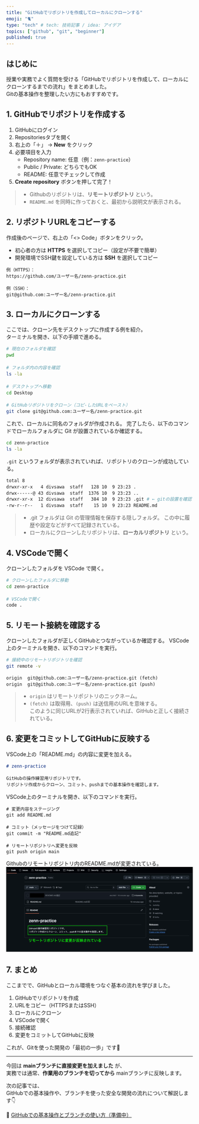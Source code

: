 ```yaml
---
title: "GitHubでリポジトリを作成してローカルにクローンする"
emoji: "🐈"
type: "tech" # tech: 技術記事 / idea: アイデア
topics: ["github", "git", "beginner"]
published: true
---
```

## はじめに
授業や実務でよく質問を受ける「GitHubでリポジトリを作成して、ローカルにクローンするまでの流れ」をまとめました。  
Gitの基本操作を整理したい方にもおすすめです。

## 1. GitHubでリポジトリを作成する
1. GitHubにログイン
2. Repositoriesタブを開く
2. 右上の「＋」 → **New** をクリック  
3. 必要項目を入力  
   - Repository name: 任意（例：`zenn-practice`）  
   - Public / Private: どちらでもOK  
   - README: 任意でチェックして作成  
4. **Create repository** ボタンを押して完了！
  
> - Githubのリポジトリは、**リモートリポジトリ** という。
> - `README.md` を同時に作っておくと、最初から説明文が表示される。

## 2. リポジトリURLをコピーする
作成後のページで、右上の「<> Code」ボタンをクリック。

- 初心者の方は **HTTPS** を選択してコピー（設定が不要で簡単）
- 開発環境でSSH鍵を設定している方は **SSH** を選択してコピー
```
例（HTTPS）：
https://github.com/ユーザー名/zenn-practice.git

例（SSH）：
git@github.com:ユーザー名/zenn-practice.git
```

## 3. ローカルにクローンする
ここでは、クローン先をデスクトップに作成する例を紹介。  
ターミナルを開き、以下の手順で進める。
```bash
# 現在のフォルダを確認
pwd

# フォルダ内の内容を確認
ls -la

# デスクトップへ移動
cd Desktop

# GitHubリポジトリをクローン（コピ-したURLをペースト）
git clone git@github.com:ユーザー名/zenn-practice.git
```
これで、ローカルに同名のフォルダが作成される。
完了したら、以下のコマンドでローカルフォルダに Git が設置されているか確認する。
```bash
cd zenn-practice
ls -la
```
`.git` というフォルダが表示されていれば、リポジトリのクローンが成功している。
```bash
total 8
drwxr-xr-x   4 divsawa  staff   128 10  9 23:23 .
drwx------@ 43 divsawa  staff  1376 10  9 23:23 ..
drwxr-xr-x  12 divsawa  staff   384 10  9 23:23 .git # ← gitの設置を確認
-rw-r--r--   1 divsawa  staff    15 10  9 23:23 README.md
``` 
> - .git フォルダは Git の管理情報を保存する隠しフォルダ。
> この中に履歴や設定などがすべて記録されている。
> - ローカルにクローンしたリポジトリは、**ローカルリポジトリ** という。

## 4. VSCodeで開く

クローンしたフォルダを VSCode で開く。

```bash
# クローンしたフォルダに移動
cd zenn-practice

# VSCodeで開く
code .
```

## 5. リモート接続を確認する

クローンしたフォルダが正しくGitHubとつながっているか確認する。
VSCode上のターミナルを開き、以下のコマンドを実行。

```bash
# 接続中のリモートリポジトリを確認
git remote -v
```
```
origin  git@github.com:ユーザー名/zenn-practice.git (fetch)
origin  git@github.com:ユーザー名/zenn-practice.git (push)
```

> - `origin` はリモートリポジトリのニックネーム。
> - `(fetch)` は取得用、`(push)` は送信用のURLを意味する。  
> このように同じURLが2行表示されていれば、GitHubと正しく接続されている。

## 6. 変更をコミットしてGitHubに反映する
VSCode上の「README.md」の内容に変更を加える。
```md
# zenn-practice

GitHubの操作練習用リポジトリです。  
リポジトリ作成からクローン、コミット、pushまでの基本操作を確認します。
```
VSCode上のターミナルを開き、以下のコマンドを実行。
```
# 変更内容をステージング
git add README.md

# コミット（メッセージをつけて記録）
git commit -m "README.md追記"

# リモートリポジトリへ変更を反映
git push origin main
```

Githubのリモートリポジトリ内のREADME.mdが変更されている。
![リモートリポジトリに変更を反映](/images/github-modify-readme.webp)

## 7. まとめ

ここまでで、GitHubとローカル環境をつなぐ基本の流れを学びました。

1. GitHubでリポジトリを作成  
2. URLをコピー（HTTPSまたはSSH）  
3. ローカルにクローン  
4. VSCodeで開く  
5. 接続確認  
6. 変更をコミットしてGitHubに反映  

これが、Gitを使った開発の「最初の一歩」です🎉

---

今回は **mainブランチに直接変更を加えました** が、  
実務では通常、**作業用のブランチを切ってから** mainブランチに反映します。  

次の記事では、  
GitHubでの基本操作や、ブランチを使った安全な開発の流れについて解説します👇

📘 [GitHubでの基本操作とブランチの使い方（準備中）](/articles/20251010_teaching-github-branch-basic)

